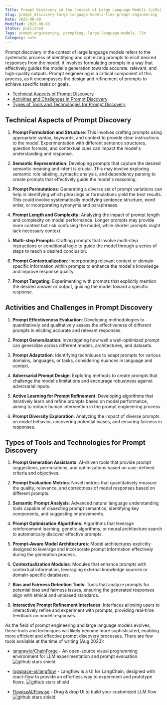 ```yaml
---
Title: Prompt Discovery in the Context of Large Language Models (LLMs) and Prompt Engineering
Slug: prompt_discivery-large-language-models-llms-prompt-engineering
Date: 2023-08-08
Modified: 2023-08-08
Status: published
Tags: prompt-engineering, prompting, large-language-models, llm
Category: note
---
```


Prompt discovery in the context of large language models refers to the systematic process of identifying and optimizing prompts to elicit desired responses from the model. It involves formulating prompts in a way that effectively guides the model's generation towards accurate, relevant, and high-quality outputs. Prompt engineering is a critical component of this process, as it encompasses the design and refinement of prompts to achieve specific tasks or goals.

<!-- MarkdownTOC levels="2,3" autolink="true" autoanchor="true" -->

- [Technical Aspects of Prompt Discovery](#technical-aspects-of-prompt-discovery)
- [Activities and Challenges in Prompt Discovery](#activities-and-challenges-in-prompt-discovery)
- [Types of Tools and Technologies for Prompt Discovery](#types-of-tools-and-technologies-for-prompt-discovery)

<!-- /MarkdownTOC -->

<a id="technical-aspects-of-prompt-discovery"></a>

## Technical Aspects of Prompt Discovery

1. **Prompt Formulation and Structure**: This involves crafting prompts using appropriate syntax, keywords, and context to provide clear instructions to the model. Experimentation with different sentence structures, question formats, and contextual cues can impact the model's understanding and response.

2. **Semantic Representation**: Developing prompts that capture the desired semantic meaning and intent is crucial. This may involve exploring semantic role labeling, syntactic analysis, and dependency parsing to create prompts that effectively guide the model's reasoning.

3. **Prompt Permutations**: Generating a diverse set of prompt variations can help in identifying which phrasings or formulations yield the best results. This could involve systematically modifying sentence structure, word order, or incorporating synonyms and paraphrases.

4. **Prompt Length and Complexity**: Analyzing the impact of prompt length and complexity on model performance. Longer prompts may provide more context but risk confusing the model, while shorter prompts might lack necessary context.

5. **Multi-step Prompts**: Crafting prompts that involve multi-step instructions or conditional logic to guide the model through a series of steps to reach a desired conclusion.

6. **Prompt Contextualization**: Incorporating relevant context or domain-specific information within prompts to enhance the model's knowledge and improve response quality.

7. **Prompt Targeting**: Experimenting with prompts that explicitly mention the desired answer or output, guiding the model toward a specific response.

<a id="activities-and-challenges-in-prompt-discovery"></a>

## Activities and Challenges in Prompt Discovery

1. **Prompt Effectiveness Evaluation**: Developing methodologies to quantitatively and qualitatively assess the effectiveness of different prompts in eliciting accurate and relevant responses.

2. **Prompt Generalization**: Investigating how well a well-optimized prompt can generalize across different models, architectures, and datasets.

3. **Prompt Adaptation**: Identifying techniques to adapt prompts for various domains, languages, or tasks, considering nuances in language and context.

4. **Adversarial Prompt Design**: Exploring methods to create prompts that challenge the model's limitations and encourage robustness against adversarial inputs.

5. **Active Learning for Prompt Refinement**: Developing algorithms that iteratively learn and refine prompts based on model performance, aiming to reduce human intervention in the prompt engineering process.

6. **Prompt Diversity Exploration**: Analyzing the impact of diverse prompts on model behavior, uncovering potential biases, and ensuring fairness in responses.

<a id="types-of-tools-and-technologies-for-prompt-discovery"></a>

## Types of Tools and Technologies for Prompt Discovery

1. **Prompt Generation Assistants**: AI-driven tools that provide prompt suggestions, permutations, and optimizations based on user-defined criteria and objectives.

2. **Prompt Evaluation Metrics**: Novel metrics that quantitatively measure the quality, relevance, and correctness of model responses based on different prompts.

3. **Semantic Prompt Analysis**: Advanced natural language understanding tools capable of dissecting prompt semantics, identifying key components, and suggesting improvements.

4. **Prompt Optimization Algorithms**: Algorithms that leverage reinforcement learning, genetic algorithms, or neural architecture search to automatically discover effective prompts.

5. **Prompt-Aware Model Architectures**: Model architectures explicitly designed to leverage and incorporate prompt information effectively during the generation process.

6. **Contextualization Modules**: Modules that enhance prompts with contextual information, leveraging external knowledge sources or domain-specific databases.

7. **Bias and Fairness Detection Tools**: Tools that analyze prompts for potential bias and fairness issues, ensuring the generated responses align with ethical and unbiased standards.

8. **Interactive Prompt Refinement Interfaces**: Interfaces allowing users to interactively refine and experiment with prompts, providing real-time feedback on model responses.

As the field of prompt engineering and large language models evolves, these tools and techniques will likely become more sophisticated, enabling more efficient and effective prompt discovery processes. There are few tools available at the time of writing (Aug 2023):

- [ianarawjo/ChainForge](https://github.com/ianarawjo/ChainForge) - An open-source visual programming environment for LLM experimentation and prompt evaluation.
![github stars shield](https://img.shields.io/github/stars/ianarawjo/ChainForge.svg?logo=github)

- [logspace-ai/langflow](https://github.com/logspace-ai/langflow) - Langflow is a UI for LangChain, designed with react-flow to provide an effortless way to experiment and prototype flows.
![github stars shield](https://img.shields.io/github/stars/logspace-ai/langflow.svg?logo=github)

- [FlowiseAI/Flowise](https://github.com/FlowiseAI/Flowise) - Drag & drop UI to build your customized LLM flow
![github stars shield](https://img.shields.io/github/stars/FlowiseAI/Flowise.svg?logo=github)

